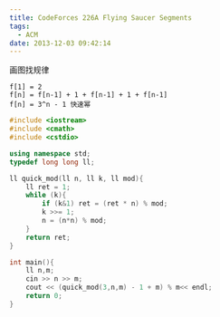 ```yaml
---
title: CodeForces 226A Flying Saucer Segments
tags:
  - ACM
date: 2013-12-03 09:42:14
---
```


画图找规律

	f[1] = 2
	f[n] = f[n-1] + 1 + f[n-1] + 1 + f[n-1]
	f[n] = 3^n - 1 快速幂

```cpp
#include <iostream>
#include <cmath>
#include <cstdio>

using namespace std;
typedef long long ll;

ll quick_mod(ll n, ll k, ll mod){
	ll ret = 1;
	while (k){
		if (k&1) ret = (ret * n) % mod;
		k >>= 1;
		n = (n*n) % mod;
	}
	return ret;
}

int main(){
	ll n,m;
	cin >> n >> m;
	cout << (quick_mod(3,n,m) - 1 + m) % m<< endl;
 	return 0;
}
``` 

	 